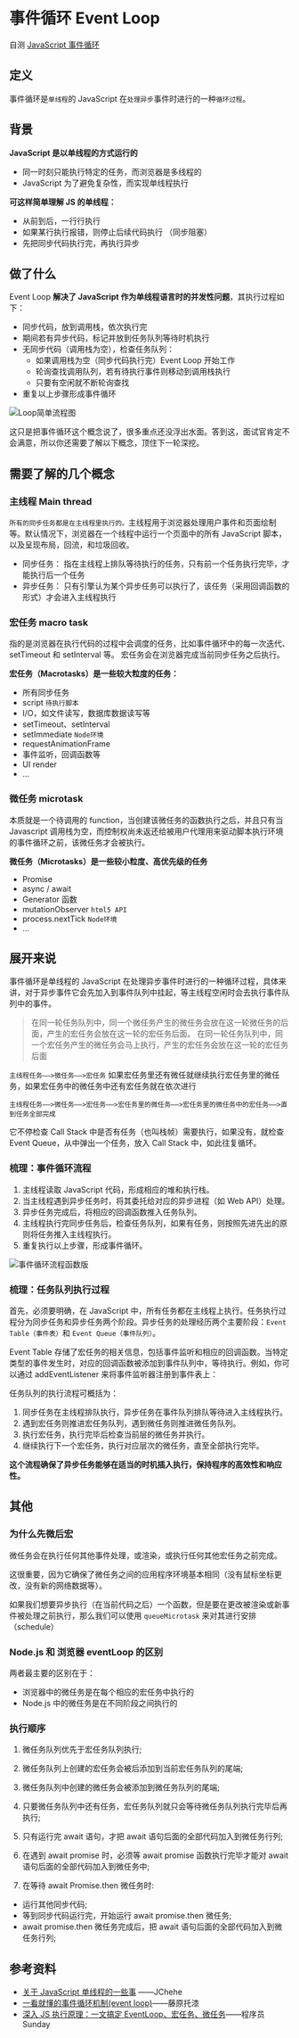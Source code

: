 # 事件循环 Event Loop

自测 [JavaScript 事件循环](../../%E9%9D%A2%E8%AF%95%E5%AE%98%E9%97%AE/12broswer/q_bw_2-eventloop.md)

## 定义

事件循环是`单线程`的 JavaScript 在`处理异步`事件时进行的一种`循环过程`。

## 背景

**JavaScript 是以单线程的方式运行的**

- 同一时刻只能执行特定的任务，而浏览器是多线程的
- JavaScript 为了避免复杂性，而实现单线程执行

**可这样简单理解 JS 的单线程：**

- 从前到后，一行行执行
- 如果某行执行报错，则停止后续代码执行 （同步阻塞）
- 先把同步代码执行完，再执行异步

## 做了什么

Event Loop **解决了 JavaScript 作为单线程语言时的并发性问题**，其执行过程如下：

- 同步代码，放到调用栈，依次执行完
- 期间若有异步代码，标记并放到任务队列等待时机执行
- 无同步代码（调用栈为空），检查任务队列：
  - 如果调用栈为空（同步代码执行完）Event Loop 开始工作
  - 轮询查找调用队列，若有待执行事件则移动到调用栈执行
  - 只要有空闲就不断轮询查找
- 重复以上步骤形成事件循环

<Image src="/02js/eventloop.jpg" alt="Loop简单流程图" :inline="false"/>

这只是把事件循环这个概念说了，很多重点还没浮出水面。答到这，面试官肯定不会满意，所以你还需要了解以下概念，顶住下一轮深挖。

## 需要了解的几个概念

### 主线程 Main thread

`所有的同步任务都是在主线程里执行的。`主线程用于浏览器处理用户事件和页面绘制等。默认情况下，浏览器在一个线程中运行一个页面中的所有 JavaScript 脚本，以及呈现布局，回流，和垃圾回收。

- 同步任务： 指在主线程上排队等待执行的任务，只有前一个任务执行完毕，才能执行后一个任务
- 异步任务： 只有引擎认为某个异步任务可以执行了，该任务（采用回调函数的形式）才会进入主线程执行

### 宏任务 macro task

指的是浏览器在执行代码的过程中会调度的任务，比如事件循环中的每一次迭代、setTimeout 和 setInterval 等。 宏任务会在浏览器完成当前同步任务之后执行。

**宏任务（Macrotasks）是一些较大粒度的任务：**

- 所有同步任务
- script `待执行脚本`
- I/O，如文件读写，数据库数据读写等
- setTimeout、setInterval
- setImmediate `Node环境`
- requestAnimationFrame
- 事件监听，回调函数等
- UI render
- ...

### 微任务 microtask

本质就是一个待调用的 function，当创建该微任务的函数执行之后，并且只有当 Javascript 调用栈为空，而控制权尚未返还给被用户代理用来驱动脚本执行环境的事件循环之前，该微任务才会被执行。

**微任务（Microtasks）是一些较小粒度、高优先级的任务**

- Promise
- async / await
- Generator 函数
- mutationObserver `html5 API`
- process.nextTick `Node环境`
- ...

## 展开来说

事件循环是单线程的 JavaScript 在处理异步事件时进行的一种循环过程，具体来讲，对于异步事件它会先加入到事件队列中挂起，等主线程空闲时会去执行事件队列中的事件。

> 在同一轮任务队列中，同一个微任务产生的微任务会放在这一轮微任务的后面，产生的宏任务会放在这一轮的宏任务后面。
> 在同一轮任务队列中，同一个宏任务产生的微任务会马上执行，产生的宏任务会放在这一轮的宏任务后面

`主线程任务——>微任务——>宏任务` 如果宏任务里还有微任就继续执行宏任务里的微任务，如果宏任务中的微任务中还有宏任务就在依次进行

`主线程任务——>微任务——>宏任务——>宏任务里的微任务——>宏任务里的微任务中的宏任务——>直到任务全部完成`

它不停检查 Call Stack 中是否有任务（也叫栈帧）需要执行，如果没有，就检查 Event Queue，从中弹出一个任务，放入 Call Stack 中，如此往复循环。

### 梳理：事件循环流程

1. 主线程读取 JavaScript 代码，形成相应的堆和执行栈。
2. 当主线程遇到异步任务时，将其委托给对应的异步进程（如 Web API）处理。
3. 异步任务完成后，将相应的回调函数推入任务队列。
4. 主线程执行完同步任务后，检查任务队列，如果有任务，则按照先进先出的原则将任务推入主线程执行。
5. 重复执行以上步骤，形成事件循环。

<Image src="/02js/eventloop2.jpg" alt="事件循环流程函数版" :inline="false"/>

### 梳理：任务队列执行过程

首先，必须要明确，在 JavaScript 中，所有任务都在主线程上执行。任务执行过程分为同步任务和异步任务两个阶段。异步任务的处理经历两个主要阶段：`Event Table（事件表）`和 `Event Queue（事件队列）`。

Event Table 存储了宏任务的相关信息，包括事件监听和相应的回调函数。当特定类型的事件发生时，对应的回调函数被添加到事件队列中，等待执行。例如，你可以通过 addEventListener 来将事件监听器注册到事件表上：

任务队列的执行流程可概括为：

1. 同步任务在主线程排队执行，异步任务在事件队列排队等待进入主线程执行。
2. 遇到宏任务则推进宏任务队列，遇到微任务则推进微任务队列。
3. 执行宏任务，执行完毕后检查当前层的微任务并执行。
4. 继续执行下一个宏任务，执行对应层次的微任务，直至全部执行完毕。

**这个流程确保了异步任务能够在适当的时机插入执行，保持程序的高效性和响应性。**

## 其他

### 为什么先微后宏

微任务会在执行任何其他事件处理，或渲染，或执行任何其他宏任务之前完成。

这很重要，因为它确保了微任务之间的应用程序环境基本相同（没有鼠标坐标更改，没有新的网络数据等）。

如果我们想要异步执行（在当前代码之后）一个函数，但是要在更改被渲染或新事件被处理之前执行，那么我们可以使用 `queueMicrotask` 来对其进行安排（schedule）

### Node.js 和 浏览器 eventLoop 的区别

两者最主要的区别在于：

- 浏览器中的微任务是在每个相应的宏任务中执行的
- Node.js 中的微任务是在不同阶段之间执行的

### 执行顺序

1. 微任务队列优先于宏任务队列执行;

2. 微任务队列上创建的宏任务会被后添加到当前宏任务队列的尾端;

3. 微任务队列中创建的微任务会被添加到微任务队列的尾端;

4. 只要微任务队列中还有任务，宏任务队列就只会等待微任务队列执行完毕后再执行;

5. 只有运行完 await 语句，才把 await 语句后面的全部代码加入到微任务行列;

6. 在遇到 await promise 时，必须等 await promise 函数执行完毕才能对 await 语句后面的全部代码加入到微任务中;

7. 在等待 await Promise.then 微任务时:

- 运行其他同步代码;
- 等到同步代码运行完，开始运行 await promise.then 微任务;
- await promise.then 微任务完成后，把 await 语句后面的全部代码加入到微任务行列;

## 参考资料

- [关于 JavaScript 单线程的一些事](https://github.com/JChehe/blog/blob/master/posts/%E5%85%B3%E4%BA%8EJavaScript%E5%8D%95%E7%BA%BF%E7%A8%8B%E7%9A%84%E4%B8%80%E4%BA%9B%E4%BA%8B.md) ——JChehe
- [一看就懂的事件循环机制(event loop)](https://juejin.cn/post/7002037475874963493)——藤原托漆
- [深入 JS 执行原理：一文搞定 EventLoop、宏任务、微任务](https://mp.weixin.qq.com/s/W0yDX9Nme3nbBOrzLRwPbQ)——程序员Sunday
